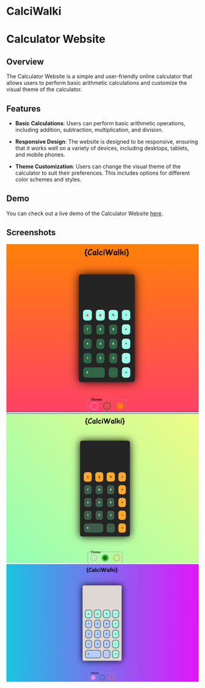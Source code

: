 ﻿# CalciWalki
# Calculator Website

## Overview
The Calculator Website is a simple and user-friendly online calculator that allows users to perform basic arithmetic calculations and customize the visual theme of the calculator.

## Features
- **Basic Calculations**: Users can perform basic arithmetic operations, including addition, subtraction, multiplication, and division.

- **Responsive Design**: The website is designed to be responsive, ensuring that it works well on a variety of devices, including desktops, tablets, and mobile phones.

- **Theme Customization**: Users can change the visual theme of the calculator to suit their preferences. This includes options for different color schemes and styles.

## Demo
You can check out a live demo of the Calculator Website [here](https://jitmandal051004.github.io/CalciWalki/).

## Screenshots
![orange-theme Calculator Website Screenshot](screenshot/orange.png)
![green-theme Calculator Website Screenshot](screenshot/green.png)
![light-theme Calculator Website Screenshot](screenshot/light-theme.png)

